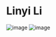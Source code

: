 # Linyi Li
![image](https://github.com/linyilily/ECE444-F2023-Assignment1/assets/71032637/fa12bb29-3bec-4394-b6f5-96b66ffe7776)
![image](https://github.com/linyilily/ECE444-F2023-Assignment1/assets/71032637/d7177bfe-fafd-47ee-ba6e-503f639d6ab5)
